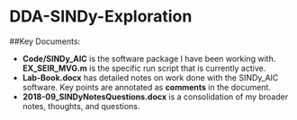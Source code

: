 # DDA-SINDy-Exploration

##Key Documents:
* __Code/SINDy_AIC__ is the software package I have been working with. __EX_SEIR_MVG.m__ is the specific run script that is currently active.
* __Lab-Book.docx__ has detailed notes on work done with the SINDy_AIC software. Key points are annotated as __comments__ in the document. 
* __2018-09_SINDyNotesQuestions.docx__ is a consolidation of my broader notes, thoughts, and questions.
